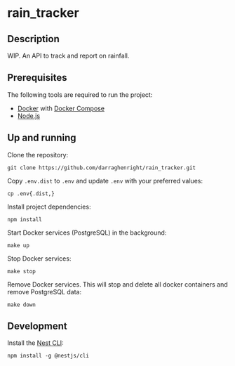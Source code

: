 # rain_tracker

## Description

WIP. An API to track and report on rainfall.

## Prerequisites

The following tools are required to run the project:

* [Docker](https://www.docker.com/) with [Docker Compose](https://docs.docker.com/compose/install/)
* [Node.js](https://nodejs.org/en/download/package-manager)


## Up and running

Clone the repository:

```shell
git clone https://github.com/darraghenright/rain_tracker.git
```

Copy `.env.dist` to `.env` and update `.env` with your preferred values:

```shell
cp .env{.dist,}
```

Install project dependencies:

```shell
npm install
```

Start Docker services (PostgreSQL) in the background:

```shell
make up
```

Stop Docker services:

```shell
make stop
```

Remove Docker services. This will stop and delete all docker containers and remove PostgreSQL data:

```shell
make down
```

## Development

Install the [Nest CLI](https://docs.nestjs.com/cli/overview#installation):

```shell
npm install -g @nestjs/cli
```
